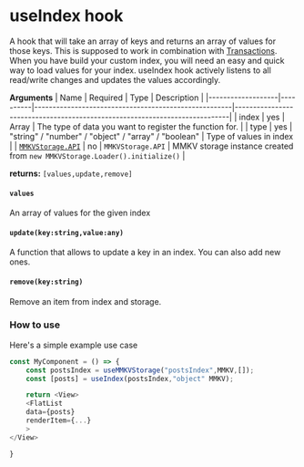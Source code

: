 # useIndex hook

A hook that will take an array of keys and returns an array of values for those keys. This is supposed to work in combination with [Transactions](transactionmanager.md). When you have build your custom index, you will need an easy and quick way to load values for your index. useIndex hook actively listens to all read/write changes and updates the values accordingly.

**Arguments**
| Name | Required | Type | Description |
|-------------------|----------|------------------------------------------------------|----------------------------------------------------------------------------|
| index | yes | Array | The type of data you want to register the function for. |
| type | yes | "string" / "number" / "object" / "array" / "boolean" | Type of values in index |
| [`MMKVStorage.API`](callbackapi.md) | no | `MMKVStorage.API` | MMKV storage instance created from `new MMKVStorage.Loader().initialize()` |

**returns:** `[values,update,remove]`

#### `values`

An array of values for the given index

#### `update(key:string,value:any)`

A function that allows to update a key in an index. You can also add new ones.

#### `remove(key:string)`

Remove an item from index and storage.

### How to use

Here's a simple example use case

```js
const MyComponent = () => {
    const postsIndex = useMMKVStorage("postsIndex",MMKV,[]);
    const [posts] = useIndex(postsIndex,"object" MMKV);

    return <View>
    <FlatList
    data={posts}
    renderItem={...}
    >
</View>

}
```
